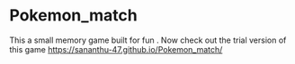 # Pokemon_match
This a small memory game built for fun .
Now check out the trial version of this game
https://sananthu-47.github.io/Pokemon_match/
